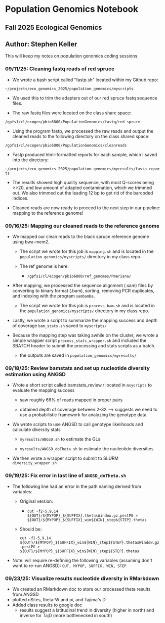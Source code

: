 # Population Genomics Notebook

## Fall 2025 Ecological Genomics

## Author: Stephen Keller

This will keep my notes on population genomics coding sessions

### 09/11/25: Cleaning fastq reads of red spruce

-   We wrote a bash script called "fastp.sh" located within my Github repo:

`~/projects/eco_genomics_2025/population_genomics/myscripts`

-   We used this to trim the adapters out of our red spruce fastq sequence files.

-   The raw fastq files were located on the class share space:

`/gpfs1/cl/ecogen/pbio6800/PopulationGenomics/fastq/red_spruce`

-   Using the program fastp, we processed the raw reads and output the cleaned reads to the following directory on the class shared space:

`/gpfs1/cl/ecogen/pbio6800/PopulationGenomics/cleanreads`

-   Fastp produced html-formatted reports for each sample, which I saved into the directory:

`~/projects/eco_genomics_2025/population_genomics/myresults/fastp_reports`

-   The results showed high quality sequence, with most Q-scores being \>\>20, and low amount of adapted contamination, which we trimmed out. We also trimmed out the leading 12 bp to get rid of the barcoded indices.

-   Cleaned reads are now ready to proceed to the next step in our pipeline: mapping to the reference genome!

### 09/16/25: Mapping our cleaned reads to the reference genome

-   We mapped our clean reads to the black spruce reference genome using bwa-mem2.

    -   The script we wrote for this job is `mapping.sh` and is located in the `population_genomics/myscripts/` directory in my class repo.

    -   The ref genome is here:

        -   `/gpfs1/cl/ecogen/pbio6800/ref_genomes/Pmariana/`

-   After mapping, we processed the sequence alignment (.sam) files by converting to binary format (.bam), sorting, removing PCR duplicates, and indexing with the program `sambamba.`

    -   The script we wrote for this job is `process_bam.sh` and is located in the `population_genomics/myscripts/` directory in my class repo.

-   Lastly, we wrote a script to summarize the mapping success and depth of coverage `bam_stats.sh` saved to `myscripts/`

-   Because the mapping step was taking awhile on the cluster, we wrote a simple wrapper script `process_stats_wrapper.sh` and included the SBATCH header to submit the processing and stats scripts as a batch.

    -   the outputs are saved in `population_genomics/myresults/`

### 09/18/25: Review bamstats and set up nucleotide diversity estimation using ANGSD

-   Wrote a short script called bamstats_review.r located in `msycripts` to evaluate the mapping success

    -   saw roughly 66% of reads mapped in proper pairs

    -   obtained depth of coverage between 2-3X –\> suggests we need to use a probabilistic framework for analyzing the genotype data.

-   We wrote scripts to use ANGSD to call genotype likelihoods and calculate diversity stats

    -   `myresults/ANGSD.sh` to estimate the GLs

    -   `myresults/ANGSD_doTheta.sh` to estimate the nucleotide diversities

-   We then wrote a wrapper script to submit to SLURM `diversity_wrapper.sh`

### 09/19/25: Fix error in last line of `ANGSD_doTheta.sh`

-   The following line had an error in the path naming derived from variables:

    -   Original version:

        -   `cut -f2-5,9,14 ${OUT}/${MYPOP}_${SUFFIX}.thetasWindow.gz.pestPG > ${OUT}/${MYPOP}_${SUFFIX}_win${WIN}_step${STEP}.thetas`

    -   Should be:

        `cut -f2-5,9,14 ${OUT}/${MYPOP}_${SUFFIX}_win${WIN}_step${STEP}.thetasWindow.gz.pestPG > ${OUT}/${MYPOP}_${SUFFIX}_win${WIN}_step${STEP}.thetas`

-   Note: will require re-defining the following variables (assuming don't want to re-run ANGSD): `OUT, MYPOP, SUFFIX, WIN, STEP`

### 09/23/25: Visualize results nucleotide diversity in RMarkdown

-   We created an RMarkdown doc to store our processed theta results from ANGSD
-   plotted nSites, theta-W and pi, and Tajima's D
-   Added class results to google doc
    -   results suggest a latitudinal trend in diversity (higher in north) and inverse for TajD (more bottlenecked in south)
